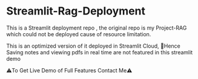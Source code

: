 # Streamlit-Rag-Deployment
This is a Streamlit deployment repo , the original repo is my Project-RAG  which could not be deployed cause of resource limitation.

This is an optimized version of it deployed in Streamlit Cloud, 
🔺Hence Saving notes and viewing pdfs in real time are not featured in this streamlit demo

⚠️To Get Live Demo of Full Features Contact Me⚠️
